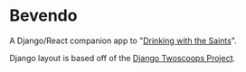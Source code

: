 # Bevendo

A Django/React companion app to "[Drinking with the Saints]".

Django layout is based off of the [Django Twoscoops Project].

[django twoscoops project]: https://github.com/twoscoops/django-twoscoops-project/
[drinking with the saints]: https://drinkingwiththesaints.com/
